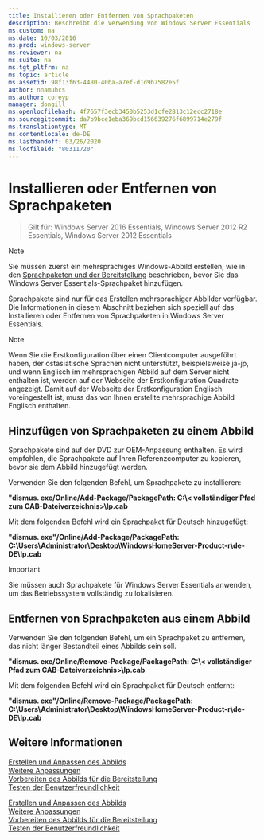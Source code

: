 ```yaml
---
title: Installieren oder Entfernen von Sprachpaketen
description: Beschreibt die Verwendung von Windows Server Essentials
ms.custom: na
ms.date: 10/03/2016
ms.prod: windows-server
ms.reviewer: na
ms.suite: na
ms.tgt_pltfrm: na
ms.topic: article
ms.assetid: 98f13f63-4480-40ba-a7ef-d1d9b7582e5f
author: nnamuhcs
ms.author: coreyp
manager: dongill
ms.openlocfilehash: 4f7657f3ecb3450b5253d1cfe2813c12ecc2718e
ms.sourcegitcommit: da7b9bce1eba369bcd156639276f6899714e279f
ms.translationtype: MT
ms.contentlocale: de-DE
ms.lasthandoff: 03/26/2020
ms.locfileid: "80311720"
---
```

# <a name="install-or-remove-language-packs"></a>Installieren oder Entfernen von Sprachpaketen

>Gilt für: Windows Server 2016 Essentials, Windows Server 2012 R2 Essentials, Windows Server 2012 Essentials

> [!NOTE]
>  Sie müssen zuerst ein mehrsprachiges Windows-Abbild erstellen, wie in den [Sprachpaketen und der Bereitstellung](https://technet.microsoft.com/library/hh824829) beschrieben, bevor Sie das Windows Server Essentials-Sprachpaket hinzufügen.  
  
 Sprachpakete sind nur für das Erstellen mehrsprachiger Abbilder verfügbar. Die Informationen in diesem Abschnitt beziehen sich speziell auf das Installieren oder Entfernen von Sprachpaketen in Windows Server Essentials.  
  
> [!NOTE]
>  Wenn Sie die Erstkonfiguration über einen Clientcomputer ausgeführt haben, der ostasiatische Sprachen nicht unterstützt, beispielsweise ja-jp, und wenn Englisch im mehrsprachigen Abbild auf dem Server nicht enthalten ist, werden auf der Webseite der Erstkonfiguration Quadrate angezeigt. Damit auf der Webseite der Erstkonfiguration Englisch voreingestellt ist, muss das von Ihnen erstellte mehrsprachige Abbild Englisch enthalten.  
  
## <a name="adding-language-packs-to-an-image"></a>Hinzufügen von Sprachpaketen zu einem Abbild  
 Sprachpakete sind auf der DVD zur OEM-Anpassung enthalten. Es wird empfohlen, die Sprachpakete auf Ihren Referenzcomputer zu kopieren, bevor sie dem Abbild hinzugefügt werden.  
  
 Verwenden Sie den folgenden Befehl, um Sprachpakete zu installieren:  
  
 **"dismus. exe/Online/Add-Package/PackagePath: C:\\< vollständiger Pfad zum CAB-Dateiverzeichnis\>\lp.cab**  
  
 Mit dem folgenden Befehl wird ein Sprachpaket für Deutsch hinzugefügt:  
  
 **"dismus. exe"/Online/Add-Package/PackagePath: C:\Users\Administrator\Desktop\WindowsHomeServer-Product-r\de-DE\lp.cab**  
  
> [!IMPORTANT]
>  Sie müssen auch Sprachpakete für Windows Server Essentials anwenden, um das Betriebssystem vollständig zu lokalisieren.  
  
## <a name="removing-language-packs-from-an-image"></a>Entfernen von Sprachpaketen aus einem Abbild  
 Verwenden Sie den folgenden Befehl, um ein Sprachpaket zu entfernen, das nicht länger Bestandteil eines Abbilds sein soll.  
  
 **"dismus. exe/Online/Remove-Package/PackagePath: C:\\< vollständiger Pfad zum CAB-Dateiverzeichnis\>\lp.cab**  
  
 Mit dem folgenden Befehl wird ein Sprachpaket für Deutsch entfernt:  
  
 **"dismus. exe"/Online/Remove-Package/PackagePath: C:\Users\Administrator\Desktop\WindowsHomeServer-Product-r\de-DE\lp.cab**  
  
## <a name="see-also"></a>Weitere Informationen  

 [Erstellen und Anpassen des Abbilds](Creating-and-Customizing-the-Image.md)   
 [Weitere Anpassungen](Additional-Customizations.md)   
 [Vorbereiten des Abbilds für die Bereitstellung](Preparing-the-Image-for-Deployment.md)   
 [Testen der Benutzerfreundlichkeit](Testing-the-Customer-Experience.md)

 [Erstellen und Anpassen des Abbilds](../install/Creating-and-Customizing-the-Image.md)   
 [Weitere Anpassungen](../install/Additional-Customizations.md)   
 [Vorbereiten des Abbilds für die Bereitstellung](../install/Preparing-the-Image-for-Deployment.md)   
 [Testen der Benutzerfreundlichkeit](../install/Testing-the-Customer-Experience.md)

